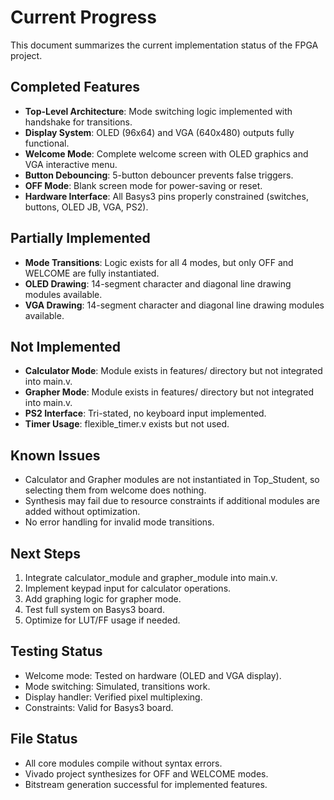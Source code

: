 # Current Progress

This document summarizes the current implementation status of the FPGA project.

## Completed Features
- **Top-Level Architecture**: Mode switching logic implemented with handshake for transitions.
- **Display System**: OLED (96x64) and VGA (640x480) outputs fully functional.
- **Welcome Mode**: Complete welcome screen with OLED graphics and VGA interactive menu.
- **Button Debouncing**: 5-button debouncer prevents false triggers.
- **OFF Mode**: Blank screen mode for power-saving or reset.
- **Hardware Interface**: All Basys3 pins properly constrained (switches, buttons, OLED JB, VGA, PS2).

## Partially Implemented
- **Mode Transitions**: Logic exists for all 4 modes, but only OFF and WELCOME are fully instantiated.
- **OLED Drawing**: 14-segment character and diagonal line drawing modules available.
- **VGA Drawing**: 14-segment character and diagonal line drawing modules available.

## Not Implemented
- **Calculator Mode**: Module exists in features/ directory but not integrated into main.v.
- **Grapher Mode**: Module exists in features/ directory but not integrated into main.v.
- **PS2 Interface**: Tri-stated, no keyboard input implemented.
- **Timer Usage**: flexible_timer.v exists but not used.

## Known Issues
- Calculator and Grapher modules are not instantiated in Top_Student, so selecting them from welcome does nothing.
- Synthesis may fail due to resource constraints if additional modules are added without optimization.
- No error handling for invalid mode transitions.

## Next Steps
1. Integrate calculator_module and grapher_module into main.v.
2. Implement keypad input for calculator operations.
3. Add graphing logic for grapher mode.
4. Test full system on Basys3 board.
5. Optimize for LUT/FF usage if needed.

## Testing Status
- Welcome mode: Tested on hardware (OLED and VGA display).
- Mode switching: Simulated, transitions work.
- Display handler: Verified pixel multiplexing.
- Constraints: Valid for Basys3 board.

## File Status
- All core modules compile without syntax errors.
- Vivado project synthesizes for OFF and WELCOME modes.
- Bitstream generation successful for implemented features.